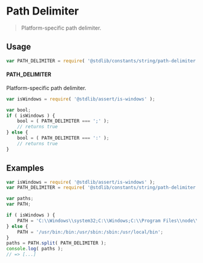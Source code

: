 # Path Delimiter

> Platform-specific path delimiter.

<section class="usage">

## Usage

```javascript
var PATH_DELIMITER = require( '@stdlib/constants/string/path-delimiter' );
```

#### PATH_DELIMITER

Platform-specific path delimiter.

```javascript
var isWindows = require( '@stdlib/assert/is-windows' );

var bool;
if ( isWindows ) {
    bool = ( PATH_DELIMITER === ';' );
    // returns true
} else {
    bool = ( PATH_DELIMITER === ':' );
    // returns true
}
```

</section>

<!-- /.usage -->

<section class="examples">

## Examples

```javascript
var isWindows = require( '@stdlib/assert/is-windows' );
var PATH_DELIMITER = require( '@stdlib/constants/string/path-delimiter' );

var paths;
var PATH;

if ( isWindows ) {
    PATH = 'C:\\Windows\\system32;C:\\Windows;C:\\Program Files\\node\\';
} else {
    PATH = '/usr/bin:/bin:/usr/sbin:/sbin:/usr/local/bin';
}
paths = PATH.split( PATH_DELIMITER );
console.log( paths );
// => [...]
```

</section>

<!-- /.examples -->

<section class="links">

</section>

<!-- /.links -->
